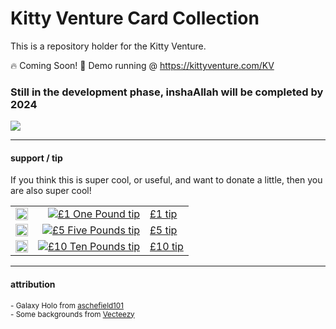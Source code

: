 # Kitty Venture Card Collection

This is a repository holder for the Kitty Venture.  

🔥 Coming Soon!
🌟 Demo running @ https://kittyventure.com/KV

### Still in the development phase, inshaAllah will be completed by 2024

<img src="public/pokemon-cards-demo.gif" />


---

#### support / tip  
If you think this is super cool, or useful, and want to donate a little, then you are also super cool!

|  |  |         |
|--|--:|---------|
| <img src="https://user-images.githubusercontent.com/2817396/149629283-6002944f-9253-4e35-917d-89b476deae4e.png" width=20> | [![£1 One Pound tip](https://user-images.githubusercontent.com/2817396/149629980-08b9a952-bd6a-4c23-be78-05e3fd534352.png)](https://www.paypal.com/paypalme/simey/1) | [£1 tip](https://www.paypal.com/paypalme/simey/1) |
| <img src="https://user-images.githubusercontent.com/2817396/149629283-6002944f-9253-4e35-917d-89b476deae4e.png" width=20> | [![£5 Five Pounds tip](https://user-images.githubusercontent.com/2817396/149629994-3a99770c-d333-46e7-9818-ab6b18ad0202.png)](https://www.paypal.com/paypalme/simey/5) | [£5 tip](https://www.paypal.com/paypalme/simey/5) |
| <img src="https://user-images.githubusercontent.com/2817396/149629283-6002944f-9253-4e35-917d-89b476deae4e.png" width=20> | [![£10 Ten Pounds tip](https://user-images.githubusercontent.com/2817396/149630000-95aa4234-ff67-4e7c-a7f4-ffd52f25e6d8.png)](https://www.paypal.com/paypalme/simey/10) | [£10 tip](https://www.paypal.com/paypalme/simey/10) |





---
#### attribution

<sub>- Galaxy Holo from [aschefield101](https://www.deviantart.com/aschefield101/art/HoloSheet-2012-313543843)</sub>  
<sub>- Some backgrounds from [Vecteezy](https://www.vecteezy.com/free-photos)</sub>
